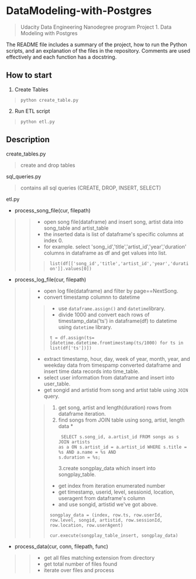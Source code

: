 DataModeling-with-Postgres
=============================
>Udacity Data Engineering Nanodegree program Project 1. Data Modeling with Postgres




The README file includes a summary of the project, how to run the Python scripts, and an explanation of the files in the repository. Comments are used effectively and each function has a docstring.

How to start
-------
1. Create Tables 
>    ```python create_table.py```
2. Run ETL script
> ```python etl.py```

Description
-----
create_tables.py
> create and drop tables

sql_queries.py
> contains all sql queries (CREATE, DROP, INSERT, SELECT)

etl.py
- process_song_file(cur, filepath)
>> - open song file(dataframe) and insert song, artist data into song_table and artist_table
>> - the inserted data is list of dataframe's specific columns at index 0.
>> - for example. select 'song_id','title','artist_id','year','duration' columns in dataframe as df and get values into list.
>>> ```list(df[['song_id','title','artist_id','year','duration']].values[0])```

- process_log_file(cur, filepath)
>> - open log file(dataframe) and filter by page==NextSong.
>> - convert timestamp columnn to datetime
>>> * use ```dataframe.assign()``` and ```datetime```library.
>>> * divide 1000 and convert each rows of timestamp_data('ts') in dataframe(df) to datetime using ```datetime``` library.
>>> <pre><code>t = df.assign(ts=[datetime.datetime.fromtimestamp(ts/1000) for ts in list(df['ts'])])</code></pre>
>> - extract timestamp, hour, day, week of year, month, year, and weekday data from timespamp converted dataframe and insert time data records into time_table.
>> - select user information from dataframe and insert into user_table.
>> - get songid and artistid from song and artist table using ```JOIN``` query.
>>> 1. get song, artist and length(duration) rows from dataframe iteration.
>>> 2. find songs from JOIN table using song, artist, length data
>>> *<pre><code>
SELECT s.song_id, a.artist_id 
FROM songs as s JOIN artists as a ON s.artist_id = a.artist_id
WHERE s.title = %s AND a.name = %s AND s.duration = %s;
</code></pre>
>>> 3.create songplay_data which insert into songplay_table.
>>> * get index from iteration enumerated number
>>> * get timestamp, userid, level, sessionid, location, useragent from dataframe's column
>>> * and use songid, artistid we've got above.
>>> <pre><code>songplay_data = (index, row.ts, row.userId, row.level, songid, artistid, row.sessionId, row.location, row.userAgent)</code></pre>
>>> <pre><code>cur.execute(songplay_table_insert, songplay_data)</code></pre>

- process_data(cur, conn, filepath, func)
>> - get all files matching extension from directory
>> - get total number of files found
>> - iterate over files and process
